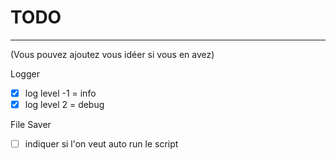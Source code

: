 # TODO
***
(Vous pouvez ajoutez vous idéer si vous en avez)

Logger
- [X] log level -1 = info
- [X] log level 2 = debug

File Saver
- [ ] indiquer si l'on veut auto run le script
